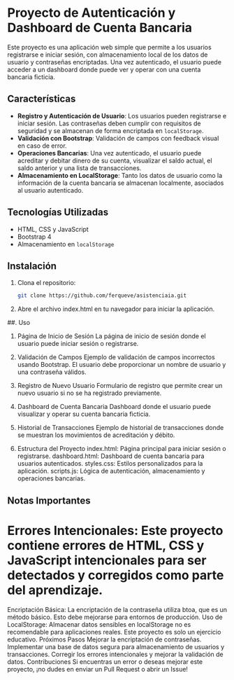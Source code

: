 # Proyecto de Autenticación y Dashboard de Cuenta Bancaria

Este proyecto es una aplicación web simple que permite a los usuarios registrarse e iniciar sesión, con almacenamiento local de los datos de usuario y contraseñas encriptadas. Una vez autenticado, el usuario puede acceder a un dashboard donde puede ver y operar con una cuenta bancaria ficticia.

## Características

- **Registro y Autenticación de Usuario**: Los usuarios pueden registrarse e iniciar sesión. Las contraseñas deben cumplir con requisitos de seguridad y se almacenan de forma encriptada en `localStorage`.
- **Validación con Bootstrap**: Validación de campos con feedback visual en caso de error.
- **Operaciones Bancarias**: Una vez autenticado, el usuario puede acreditar y debitar dinero de su cuenta, visualizar el saldo actual, el saldo anterior y una lista de transacciones.
- **Almacenamiento en LocalStorage**: Tanto los datos de usuario como la información de la cuenta bancaria se almacenan localmente, asociados al usuario autenticado.

## Tecnologías Utilizadas

- HTML, CSS y JavaScript
- Bootstrap 4
- Almacenamiento en `localStorage`

## Instalación

1. Clona el repositorio:
   ```bash
   git clone https://github.com/ferqueve/asistenciaia.git

2. Abre el archivo index.html en tu navegador para iniciar la aplicación.

##. Uso

1. Página de Inicio de Sesión
La página de inicio de sesión donde el usuario puede iniciar sesión o registrarse.

2. Validación de Campos
Ejemplo de validación de campos incorrectos usando Bootstrap. El usuario debe proporcionar un nombre de usuario y una contraseña válidos.

3. Registro de Nuevo Usuario
Formulario de registro que permite crear un nuevo usuario si no se ha registrado previamente.

4. Dashboard de Cuenta Bancaria
Dashboard donde el usuario puede visualizar y operar su cuenta bancaria ficticia.

5. Historial de Transacciones
Ejemplo de historial de transacciones donde se muestran los movimientos de acreditación y débito.

6. Estructura del Proyecto
index.html: Página principal para iniciar sesión o registrarse.
dashboard.html: Dashboard de cuenta bancaria para usuarios autenticados.
styles.css: Estilos personalizados para la aplicación.
scripts.js: Lógica de autenticación, almacenamiento y operaciones bancarias.

## Notas Importantes
# Errores Intencionales: Este proyecto contiene errores de HTML, CSS y JavaScript intencionales para ser detectados y corregidos como parte del aprendizaje.

Encriptación Básica: La encriptación de la contraseña utiliza btoa, que es un método básico. Esto debe mejorarse para entornos de producción.
Uso de LocalStorage: Almacenar datos sensibles en localStorage no es recomendable para aplicaciones reales. Este proyecto es solo un ejercicio educativo.
Próximos Pasos
Mejorar la encriptación de contraseñas.
Implementar una base de datos segura para almacenamiento de usuarios y transacciones.
Corregir los errores intencionales y mejorar la validación de datos.
Contribuciones
Si encuentras un error o deseas mejorar este proyecto, ¡no dudes en enviar un Pull Request o abrir un Issue!


